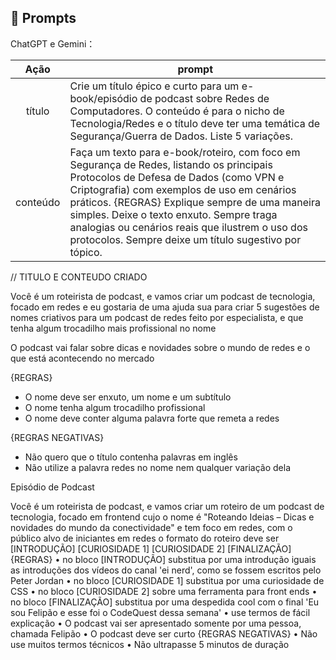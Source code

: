 ## 🧠 Prompts


ChatGPT e Gemini：

|   Ação   | prompt                                                                                                                                                                                                                                                                         |
| :------: | ------------------------------------------------------------------------------------------------------------------------------------------------------------------------------------------------------------------------------------------------------------------------------ |
|  título  | Crie um título épico e curto para um e-book/episódio de podcast sobre Redes de Computadores. O conteúdo é para o nicho de Tecnologia/Redes e o título deve ter uma temática de Segurança/Guerra de Dados. Liste 5 variações.                                                       |
| conteúdo | Faça um texto para e-book/roteiro, com foco em Segurança de Redes, listando os principais Protocolos de Defesa de Dados (como VPN e Criptografia) com exemplos de uso em cenários práticos. {REGRAS} Explique sempre de uma maneira simples. Deixe o texto enxuto. Sempre traga analogias ou cenários reais que ilustrem o uso dos protocolos. Sempre deixe um título sugestivo por tópico. |

// TITULO E CONTEUDO CRIADO

Você é um roteirista de podcast, e vamos criar um podcast de tecnologia, focado em redes e eu gostaria de uma ajuda sua para criar 5 sugestões
de nomes criativos para um podcast de redes feito por especialista, e que tenha algum trocadilho mais profissional no nome

O podcast vai falar sobre dicas e novidades sobre o mundo de redes e o que está acontecendo no mercado

{REGRAS}

- O nome deve ser enxuto, um nome e um subtítulo
- O nome tenha algum trocadilho profissional 
- O nome deve conter alguma palavra forte que remeta a redes

{REGRAS NEGATIVAS}

- Não quero que o título contenha palavras em inglês
- Não utilize a palavra redes no nome nem qualquer variação dela

Episódio de Podcast

Você é um roteirista de podcast, e vamos criar um roteiro de um podcast de tecnologia, focado em frontend cujo o nome é "Roteando Ideias – Dicas e novidades do mundo da conectividade" e tem foco em redes, com o público alvo de iniciantes em redes
o formato do roteiro deve ser [INTRODUÇÃO] [CURIOSIDADE 1] [CURIOSIDADE 2] [FINALIZAÇÃO]
{REGRAS}
    • no bloco [INTRODUÇÃO] substitua por uma introdução iguais as introduções dos vídeos do canal 'ei nerd', como se fossem escritos pelo Peter Jordan 
    • no bloco [CURIOSIDADE 1] substitua por uma curiosidade de CSS 
    • no bloco [CURIOSIDADE 2] sobre uma ferramenta para front ends 
    • no bloco [FINALIZAÇÃO] substitua por uma despedida cool com o final 'Eu sou Felipão e esse foi o CodeQuest dessa semana' 
    • use termos de fácil explicação 
    • O podcast vai ser apresentado somente por uma pessoa, chamada Felipão 
    • O podcast deve ser curto 
{REGRAS NEGATIVAS}
    • Não use muitos termos técnicos 
    • Não ultrapasse 5 minutos de duração 
